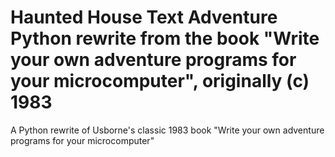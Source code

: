# Haunted House Text Adventure Python rewrite from the book "Write your own adventure programs for your microcomputer", originally (c) 1983
A Python rewrite of Usborne's classic 1983 book "Write your own adventure programs for your microcomputer"

